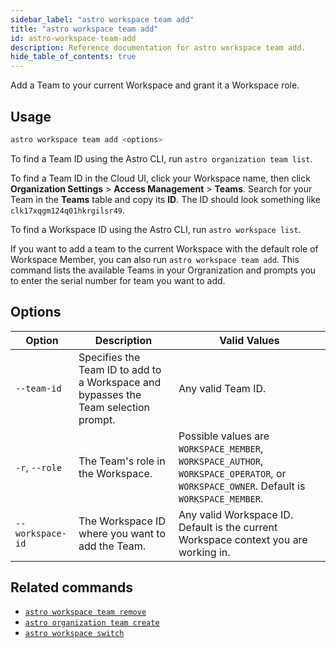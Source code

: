 ```yaml
---
sidebar_label: "astro workspace team add"
title: "astro workspace team add"
id: astro-workspace-team-add
description: Reference documentation for astro workspace team add.
hide_table_of_contents: true
---
```


Add a Team to your current Workspace and grant it a Workspace role.

## Usage

```sh
astro workspace team add <options>
```

To find a Team ID using the Astro CLI, run `astro organization team list`.

To find a Team ID in the Cloud UI, click your Workspace name, then click **Organization Settings** > **Access Management** > **Teams**. Search for your Team in the **Teams** table and copy its **ID**. The ID should look something like `clk17xqgm124q01hkrgilsr49`.

To find a Workspace ID using the Astro CLI, run `astro workspace list`.

If you want to add a team to the current Workspace with the default role of Workspace Member, you can also run `astro workspace team add`. This command lists the available Teams in your Orgranization and prompts you to enter the serial number for team you want to add.

## Options

| Option           | Description                                                                         | Valid Values                                                                                                                           |
| ---------------- | ----------------------------------------------------------------------------------- | -------------------------------------------------------------------------------------------------------------------------------------- |
| `--team-id`      | Specifies the Team ID to add to a Workspace and bypasses the Team selection prompt. | Any valid Team ID.                                                                                                                     |
| `-r`, `--role`   | The Team's role in the Workspace.                                                   | Possible values are `WORKSPACE_MEMBER`, `WORKSPACE_AUTHOR`, `WORKSPACE_OPERATOR`, or `WORKSPACE_OWNER`. Default is `WORKSPACE_MEMBER`. |
| `--workspace-id` | The Workspace ID where you want to add the Team.                                    | Any valid Workspace ID. Default is the current Workspace context you are working in.                                                   |

## Related commands

- [`astro workspace team remove`](cli/astro-workspace-team-remove.md)
- [`astro organization team create`](cli/astro-organization-team-create.md)
- [`astro workspace switch`](cli/astro-workspace-switch.md)

